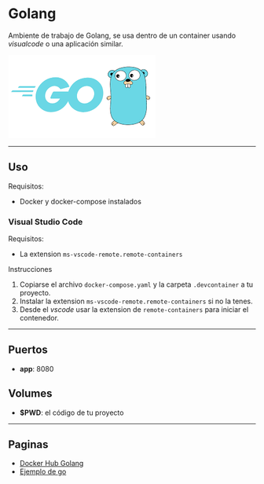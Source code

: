# Golang

Ambiente de trabajo de Golang, se usa dentro de un container usando *visualcode* o una aplicación similar.

![alt text](docs/img/golang.png)

---

## Uso

Requisitos:

* Docker y docker-compose instalados

### Visual Studio Code

Requisitos:

* La extension `ms-vscode-remote.remote-containers`

Instrucciones

1) Copiarse el archivo `docker-compose.yaml` y la carpeta `.devcontainer` a tu proyecto.
2) Instalar la extension `ms-vscode-remote.remote-containers` si no la tenes.
3) Desde el *vscode* usar la extension de `remote-containers` para iniciar el contenedor.

---

## Puertos

* **app**: 8080

## Volumes

* **$PWD**: el código de tu proyecto

---

## Paginas

* [Docker Hub Golang](https://hub.docker.com/_/golang)
* [Ejemplo de go](https://medium.com/the-andela-way/build-a-restful-json-api-with-golang-85a83420c9da)
